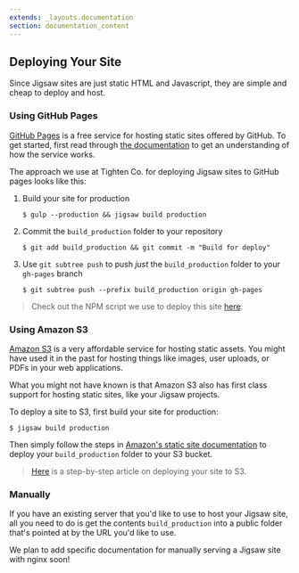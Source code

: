 ```yaml
---
extends: _layouts.documentation
section: documentation_content
---
```


## Deploying Your Site

Since Jigsaw sites are just static HTML and Javascript, they are simple and cheap to deploy and host.

### Using GitHub Pages

[GitHub Pages](https://pages.github.com/) is a free service for hosting static sites offered by GitHub. To get started, first read through [the documentation](https://help.github.com/categories/github-pages-basics/) to get an understanding of how the service works.

The approach we use at Tighten Co. for deploying Jigsaw sites to GitHub pages looks like this:

1. Build your site for production

    ```
    $ gulp --production && jigsaw build production
    ```

2. Commit the `build_production` folder to your repository

    ```
    $ git add build_production && git commit -m "Build for deploy"
    ```

3. Use `git subtree push` to push _just_ the `build_production` folder to your `gh-pages` branch

    ```
    $ git subtree push --prefix build_production origin gh-pages
    ```

> Check out the NPM script we use to deploy this site [here](https://github.com/tightenco/jigsaw-site/blob/master/package.json#L12).

### Using Amazon S3

[Amazon S3](https://aws.amazon.com/s3/) is a very affordable service for hosting static assets. You might have used it in the past for hosting things like images, user uploads, or PDFs in your web applications.

What you might not have known is that Amazon S3 also has first class support for hosting static sites, like your Jigsaw projects.

To deploy a site to S3, first build your site for production:

```
$ jigsaw build production
```

Then simply follow the steps in [Amazon's static site documentation](http://docs.aws.amazon.com/gettingstarted/latest/swh/website-hosting-intro.html) to deploy your `build_production` folder to your S3 bucket.

> [Here](http://www.codehops.com/2016/02/08/host-a-static-site-on-aws-s3.html) is a step-by-step article on deploying your site to S3.


### Manually

If you have an existing server that you'd like to use to host your Jigsaw site, all you need to do is get the contents `build_production` into a public folder that's pointed at by the URL you'd like to use.

We plan to add specific documentation for manually serving a Jigsaw site with nginx soon!
